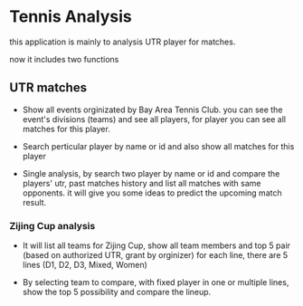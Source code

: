 # Tennis Analysis

this application is mainly to analysis UTR player for matches.

now it includes two functions

## UTR matches

- Show all events orginizated by Bay Area Tennis Club. you can see the event's divisions (teams) and see all players, for player you can see all matches for this player.

- Search perticular player by name or id and also show all matches for this player

- Single analysis, by search two player by name or id and compare the players' utr, past matches history and list all matches with same opponents. it will give you some ideas to predict the upcoming match result.


### Zijing Cup analysis

- It will list all teams for Zijing Cup, show all team members and top 5 pair (based on authorized UTR, grant by orginizer) for each line, there are 5 lines (D1, D2, D3, Mixed, Women)

- By selecting team to compare, with fixed player in one or multiple lines, show the top 5 possibility and compare the lineup.
